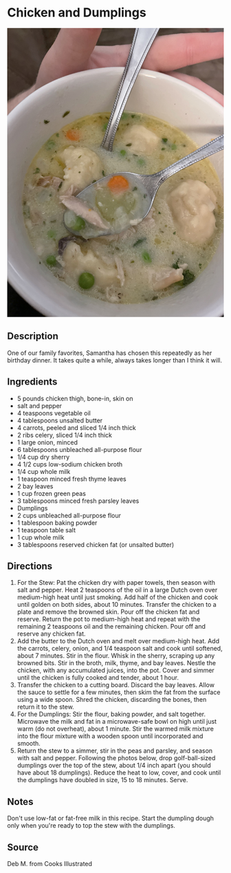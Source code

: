 # Chicken and Dumplings

![](images/dumplings_sam.jpg)

## Description

One of our family favorites, Samantha has chosen this repeatedly as her birthday dinner. It takes quite a while, always takes longer than I think it will.


## Ingredients

- 5 pounds chicken thigh, bone-in, skin on
- salt and pepper
- 4 teaspoons vegetable oil
- 4 tablespoons unsalted butter
- 4 carrots, peeled and sliced 1/4 inch thick
- 2 ribs celery, sliced 1/4 inch thick
- 1 large onion, minced
- 6 tablespoons unbleached all-purpose flour
- 1/4 cup dry sherry
- 4 1/2 cups low-sodium chicken broth
- 1/4 cup whole milk
- 1 teaspoon minced fresh thyme leaves
- 2 bay leaves
- 1 cup frozen green peas
- 3 tablespoons minced fresh parsley leaves
- Dumplings
- 2 cups unbleached all-purpose flour
- 1 tablespoon baking powder
- 1 teaspoon table salt
- 1 cup whole milk
- 3 tablespoons reserved chicken fat (or unsalted butter)

## Directions

1. For the Stew: Pat the chicken dry with paper towels, then season with salt and pepper. Heat 2 teaspoons of the oil in a large Dutch oven over medium-high heat until just smoking. Add half of the chicken and cook until golden on both sides, about 10 minutes. Transfer the chicken to a plate and remove the browned skin. Pour off the chicken fat and reserve. Return the pot to medium-high heat and repeat with the remaining 2 teaspoons oil and the remaining chicken. Pour off and reserve any chicken fat.
2. Add the butter to the Dutch oven and melt over medium-high heat. Add the carrots, celery, onion, and 1/4 teaspoon salt and cook until softened, about 7 minutes. Stir in the flour. Whisk in the sherry, scraping up any browned bits. Stir in the broth, milk, thyme, and bay leaves. Nestle the chicken, with any accumulated juices, into the pot. Cover and simmer until the chicken is fully cooked and tender, about 1 hour.
3. Transfer the chicken to a cutting board. Discard the bay leaves. Allow the sauce to settle for a few minutes, then skim the fat from the surface using a wide spoon. Shred the chicken, discarding the bones, then return it to the stew.
4. For the Dumplings: Stir the flour, baking powder, and salt together. Microwave the milk and fat in a microwave-safe bowl on high until just warm (do not overheat), about 1 minute. Stir the warmed milk mixture into the flour mixture with a wooden spoon until incorporated and smooth.
5. Return the stew to a simmer, stir in the peas and parsley, and season with salt and pepper. Following the photos below, drop golf-ball-sized dumplings over the top of the stew, about 1/4 inch apart (you should have about 18 dumplings). Reduce the heat to low, cover, and cook until the dumplings have doubled in size, 15 to 18 minutes. Serve.

## Notes

Don't use low-fat or fat-free milk in this recipe. Start the dumpling dough only when you're ready to top the stew with the dumplings.

## Source

Deb M. from Cooks Illustrated
